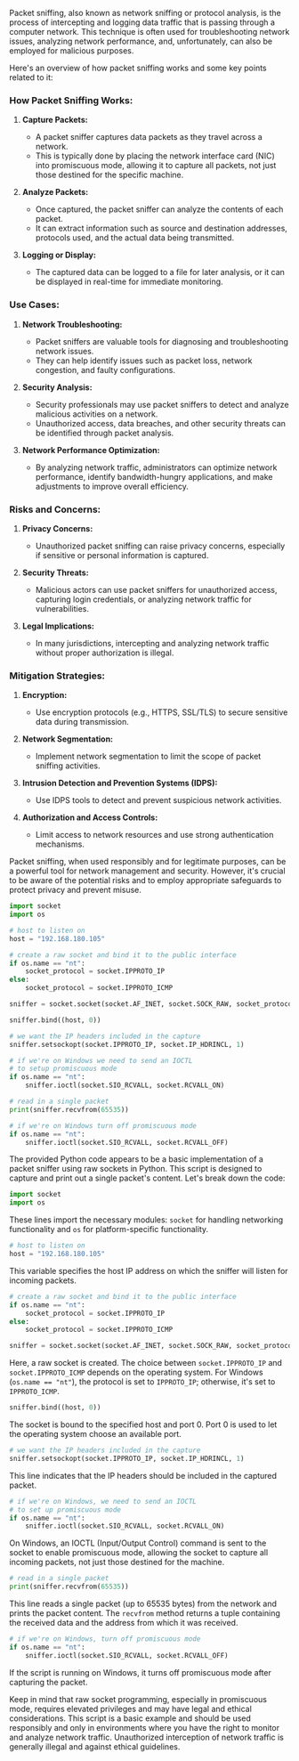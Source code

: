 Packet sniffing, also known as network sniffing or protocol analysis, is the process of intercepting and logging data traffic that is passing through a computer network. This technique is often used for troubleshooting network issues, analyzing network performance, and, unfortunately, can also be employed for malicious purposes.

Here's an overview of how packet sniffing works and some key points related to it:

### How Packet Sniffing Works:

1. **Capture Packets:**
   - A packet sniffer captures data packets as they travel across a network.
   - This is typically done by placing the network interface card (NIC) into promiscuous mode, allowing it to capture all packets, not just those destined for the specific machine.

2. **Analyze Packets:**
   - Once captured, the packet sniffer can analyze the contents of each packet.
   - It can extract information such as source and destination addresses, protocols used, and the actual data being transmitted.

3. **Logging or Display:**
   - The captured data can be logged to a file for later analysis, or it can be displayed in real-time for immediate monitoring.

### Use Cases:

1. **Network Troubleshooting:**
   - Packet sniffers are valuable tools for diagnosing and troubleshooting network issues.
   - They can help identify issues such as packet loss, network congestion, and faulty configurations.

2. **Security Analysis:**
   - Security professionals may use packet sniffers to detect and analyze malicious activities on a network.
   - Unauthorized access, data breaches, and other security threats can be identified through packet analysis.

3. **Network Performance Optimization:**
   - By analyzing network traffic, administrators can optimize network performance, identify bandwidth-hungry applications, and make adjustments to improve overall efficiency.

### Risks and Concerns:

1. **Privacy Concerns:**
   - Unauthorized packet sniffing can raise privacy concerns, especially if sensitive or personal information is captured.

2. **Security Threats:**
   - Malicious actors can use packet sniffers for unauthorized access, capturing login credentials, or analyzing network traffic for vulnerabilities.

3. **Legal Implications:**
   - In many jurisdictions, intercepting and analyzing network traffic without proper authorization is illegal.

### Mitigation Strategies:

1. **Encryption:**
   - Use encryption protocols (e.g., HTTPS, SSL/TLS) to secure sensitive data during transmission.

2. **Network Segmentation:**
   - Implement network segmentation to limit the scope of packet sniffing activities.

3. **Intrusion Detection and Prevention Systems (IDPS):**
   - Use IDPS tools to detect and prevent suspicious network activities.

4. **Authorization and Access Controls:**
   - Limit access to network resources and use strong authentication mechanisms.

Packet sniffing, when used responsibly and for legitimate purposes, can be a powerful tool for network management and security. However, it's crucial to be aware of the potential risks and to employ appropriate safeguards to protect privacy and prevent misuse.
```python
import socket
import os

# host to listen on
host = "192.168.180.105"

# create a raw socket and bind it to the public interface
if os.name == "nt":
    socket_protocol = socket.IPPROTO_IP
else:
    socket_protocol = socket.IPPROTO_ICMP

sniffer = socket.socket(socket.AF_INET, socket.SOCK_RAW, socket_protocol) 

sniffer.bind((host, 0))

# we want the IP headers included in the capture
sniffer.setsockopt(socket.IPPROTO_IP, socket.IP_HDRINCL, 1)

# if we're on Windows we need to send an IOCTL
# to setup promiscuous mode
if os.name == "nt": 
    sniffer.ioctl(socket.SIO_RCVALL, socket.RCVALL_ON)

# read in a single packet
print(sniffer.recvfrom(65535))

# if we're on Windows turn off promiscuous mode
if os.name == "nt":
    sniffer.ioctl(socket.SIO_RCVALL, socket.RCVALL_OFF)
```
The provided Python code appears to be a basic implementation of a packet sniffer using raw sockets in Python. This script is designed to capture and print out a single packet's content. Let's break down the code:

```python
import socket
import os
```

These lines import the necessary modules: `socket` for handling networking functionality and `os` for platform-specific functionality.

```python
# host to listen on
host = "192.168.180.105"
```

This variable specifies the host IP address on which the sniffer will listen for incoming packets.

```python
# create a raw socket and bind it to the public interface
if os.name == "nt":
    socket_protocol = socket.IPPROTO_IP
else:
    socket_protocol = socket.IPPROTO_ICMP

sniffer = socket.socket(socket.AF_INET, socket.SOCK_RAW, socket_protocol) 
```

Here, a raw socket is created. The choice between `socket.IPPROTO_IP` and `socket.IPPROTO_ICMP` depends on the operating system. For Windows (`os.name == "nt"`), the protocol is set to `IPPROTO_IP`; otherwise, it's set to `IPPROTO_ICMP`.

```python
sniffer.bind((host, 0))
```

The socket is bound to the specified host and port 0. Port 0 is used to let the operating system choose an available port.

```python
# we want the IP headers included in the capture
sniffer.setsockopt(socket.IPPROTO_IP, socket.IP_HDRINCL, 1)
```

This line indicates that the IP headers should be included in the captured packet.

```python
# if we're on Windows, we need to send an IOCTL
# to set up promiscuous mode
if os.name == "nt": 
    sniffer.ioctl(socket.SIO_RCVALL, socket.RCVALL_ON)
```

On Windows, an IOCTL (Input/Output Control) command is sent to the socket to enable promiscuous mode, allowing the socket to capture all incoming packets, not just those destined for the machine.

```python
# read in a single packet
print(sniffer.recvfrom(65535))
```

This line reads a single packet (up to 65535 bytes) from the network and prints the packet content. The `recvfrom` method returns a tuple containing the received data and the address from which it was received.

```python
# if we're on Windows, turn off promiscuous mode
if os.name == "nt":
    sniffer.ioctl(socket.SIO_RCVALL, socket.RCVALL_OFF)
```

If the script is running on Windows, it turns off promiscuous mode after capturing the packet.

Keep in mind that raw socket programming, especially in promiscuous mode, requires elevated privileges and may have legal and ethical considerations. This script is a basic example and should be used responsibly and only in environments where you have the right to monitor and analyze network traffic. Unauthorized interception of network traffic is generally illegal and against ethical guidelines.
